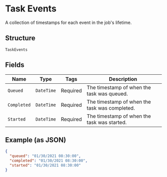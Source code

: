 
# Task Events

A collection of timestamps for each event in the job's lifetime.

## Structure

`TaskEvents`

## Fields

| Name | Type | Tags | Description |
|  --- | --- | --- | --- |
| `Queued` | `DateTime` | Required | The timestamp of when the task was queued. |
| `Completed` | `DateTime` | Required | The timestamp of when the task was completed. |
| `Started` | `DateTime` | Required | The timestamp of when the task was started. |

## Example (as JSON)

```json
{
  "queued": "01/30/2021 08:30:00",
  "completed": "01/30/2021 08:30:00",
  "started": "01/30/2021 08:30:00"
}
```

